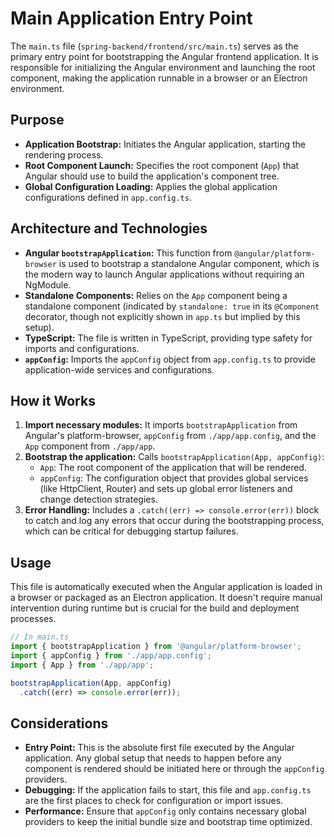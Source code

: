 # Main Application Entry Point

The `main.ts` file (`spring-backend/frontend/src/main.ts`) serves as the primary entry point for bootstrapping the Angular frontend application. It is responsible for initializing the Angular environment and launching the root component, making the application runnable in a browser or an Electron environment.

## Purpose

- **Application Bootstrap:** Initiates the Angular application, starting the rendering process.
- **Root Component Launch:** Specifies the root component (`App`) that Angular should use to build the application's component tree.
- **Global Configuration Loading:** Applies the global application configurations defined in `app.config.ts`.

## Architecture and Technologies

- **Angular `bootstrapApplication`:** This function from `@angular/platform-browser` is used to bootstrap a standalone Angular component, which is the modern way to launch Angular applications without requiring an NgModule.
- **Standalone Components:** Relies on the `App` component being a standalone component (indicated by `standalone: true` in its `@Component` decorator, though not explicitly shown in `app.ts` but implied by this setup).
- **TypeScript:** The file is written in TypeScript, providing type safety for imports and configurations.
- **`appConfig`:** Imports the `appConfig` object from `app.config.ts` to provide application-wide services and configurations.

## How it Works

1. **Import necessary modules:** It imports `bootstrapApplication` from Angular's platform-browser, `appConfig` from `./app/app.config`, and the `App` component from `./app/app`.
2. **Bootstrap the application:** Calls `bootstrapApplication(App, appConfig)`:
    - `App`: The root component of the application that will be rendered.
    - `appConfig`: The configuration object that provides global services (like HttpClient, Router) and sets up global error listeners and change detection strategies.
3. **Error Handling:** Includes a `.catch((err) => console.error(err))` block to catch and log any errors that occur during the bootstrapping process, which can be critical for debugging startup failures.

## Usage

This file is automatically executed when the Angular application is loaded in a browser or packaged as an Electron application. It doesn't require manual intervention during runtime but is crucial for the build and deployment processes.

```typescript
// In main.ts
import { bootstrapApplication } from '@angular/platform-browser';
import { appConfig } from './app/app.config';
import { App } from './app/app';

bootstrapApplication(App, appConfig)
  .catch((err) => console.error(err));
```

## Considerations

- **Entry Point:** This is the absolute first file executed by the Angular application. Any global setup that needs to happen before any component is rendered should be initiated here or through the `appConfig` providers.
- **Debugging:** If the application fails to start, this file and `app.config.ts` are the first places to check for configuration or import issues.
- **Performance:** Ensure that `appConfig` only contains necessary global providers to keep the initial bundle size and bootstrap time optimized.


